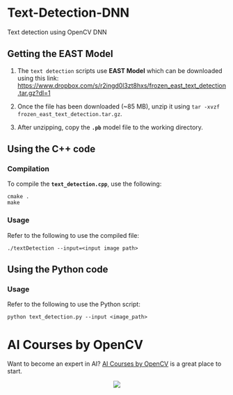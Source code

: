 # Text-Detection-DNN

Text detection using OpenCV DNN

## Getting the EAST Model

1. The `text detection` scripts use **EAST Model** which can be downloaded using
   this link:
   https://www.dropbox.com/s/r2ingd0l3zt8hxs/frozen_east_text_detection.tar.gz?dl=1

2. Once the file has been downloaded (~85 MB), unzip it using
   `tar -xvzf frozen_east_text_detection.tar.gz`.

3. After unzipping, copy the **`.pb`** model file to the working directory.

## Using the C++ code

### Compilation

To compile the **`text_detection.cpp`**, use the following:

```
cmake .
make
```

### Usage

Refer to the following to use the compiled file:

```
./textDetection --input=<input image path>
```

## Using the Python code

### Usage

Refer to the following to use the Python script:

```
python text_detection.py --input <image_path>
```

# AI Courses by OpenCV

Want to become an expert in AI?
[AI Courses by OpenCV](https://opencv.org/courses/) is a great place to start.

<a href="https://opencv.org/courses/">
<p align="center"> 
<img src="https://www.learnopencv.com/wp-content/uploads/2020/04/AI-Courses-By-OpenCV-Github.png">
</p>
</a>
